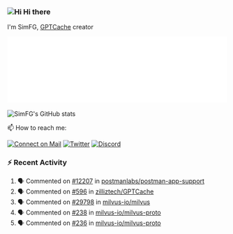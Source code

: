 ### <img src='https://qpluspicture.oss-cn-beijing.aliyuncs.com/6LjjQA/Hi.gif' alt='Hi' width="24"/> Hi there

I'm SimFG, [GPTCache](https://github.com/zilliztech/GPTCache) creator

![Metrics 👋](/metrics.plugin.followup.user.svg)

![SimFG's GitHub stats](https://github-readme-stats.vercel.app/api?username=SimFG&show_icons=true&theme=radical&count_private=true)

📫 How to reach me:

[![Connect on Mail](https://img.shields.io/badge/Ask%20me-anything-1abc9c.svg)](mailto:1142838399@qq.com)
[![Twitter](https://img.shields.io/twitter/follow/FogSim?style=social)](https://twitter.com/FogSim)
[![Discord](https://img.shields.io/discord/1092648432495251507?label=Discord&logo=discord)](https://discord.gg/Q8C6WEjSWV)

### :zap: Recent Activity

<!--START_SECTION:activity-->
1. 🗣 Commented on [#12207](https://github.com/postmanlabs/postman-app-support/issues/12207) in [postmanlabs/postman-app-support](https://github.com/postmanlabs/postman-app-support)
2. 🗣 Commented on [#596](https://github.com/zilliztech/GPTCache/issues/596) in [zilliztech/GPTCache](https://github.com/zilliztech/GPTCache)
3. 🗣 Commented on [#29798](https://github.com/milvus-io/milvus/issues/29798) in [milvus-io/milvus](https://github.com/milvus-io/milvus)
4. 🗣 Commented on [#238](https://github.com/milvus-io/milvus-proto/issues/238) in [milvus-io/milvus-proto](https://github.com/milvus-io/milvus-proto)
5. 🗣 Commented on [#236](https://github.com/milvus-io/milvus-proto/issues/236) in [milvus-io/milvus-proto](https://github.com/milvus-io/milvus-proto)
<!--END_SECTION:activity-->

